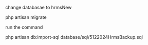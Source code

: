 <!-- join date < search date 
current rank date < serach date s   


ပညာအရည်အချင်း အမျိုးအစား 
တွင် diploma


ပညာအရည်အချင်း -EGTI(MP)

ခင်ပွန်း/ဇနီး  -- just select -->



change databasae to hrmsNew 

php artisan migrate   


run the command  

php artisan db:import-sql database/sql/5122024HrmsBackup.sql